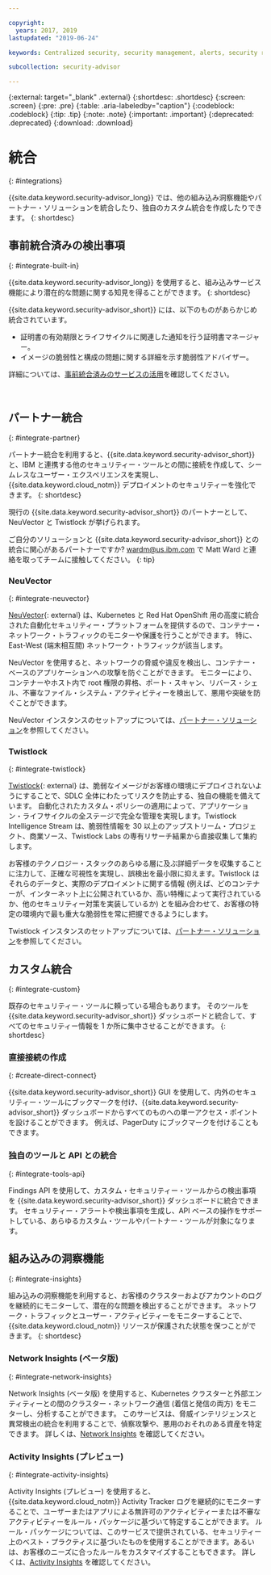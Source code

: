 ```yaml
---

copyright:
  years: 2017, 2019
lastupdated: "2019-06-24"

keywords: Centralized security, security management, alerts, security risk, insights, threat detection

subcollection: security-advisor

---
```


{:external: target="_blank" .external}
{:shortdesc: .shortdesc}
{:screen: .screen}
{:pre: .pre}
{:table: .aria-labeledby="caption"}
{:codeblock: .codeblock}
{:tip: .tip}
{:note: .note}
{:important: .important}
{:deprecated: .deprecated}
{:download: .download}


# 統合
{: #integrations}

{{site.data.keyword.security-advisor_long}} では、他の組み込み洞察機能やパートナー・ソリューションを統合したり、独自のカスタム統合を作成したりできます。
{: shortdesc}


## 事前統合済みの検出事項
{: #integrate-built-in}

{{site.data.keyword.security-advisor_long}} を使用すると、組み込みサービス機能により潜在的な問題に関する知見を得ることができます。
{: shortdesc}


{{site.data.keyword.security-advisor_short}} には、以下のものがあらかじめ統合されています。

* 証明書の有効期限とライフサイクルに関連した通知を行う証明書マネージャー。
* イメージの脆弱性と構成の問題に関する詳細を示す脆弱性アドバイザー。

詳細については、[事前統合済みのサービスの活用](/docs/services/security-advisor?topic=security-advisor-setup-services)を確認してください。

</br>

## パートナー統合
{: #integrate-partner}

パートナー統合を利用すると、{{site.data.keyword.security-advisor_short}} と、IBM と連携する他のセキュリティー・ツールとの間に接続を作成して、シームレスなユーザー・エクスペリエンスを実現し、{{site.data.keyword.cloud_notm}} デプロイメントのセキュリティーを強化できます。
{: shortdesc}

現行の {{site.data.keyword.security-advisor_short}} のパートナーとして、NeuVector と Twistlock が挙げられます。

ご自分のソリューションと {{site.data.keyword.security-advisor_short}} との統合に関心があるパートナーですか? wardm@us.ibm.com で Matt Ward と連絡を取ってチームに接触してください。
{: tip}

### NeuVector
{: #integrate-neuvector}

[NeuVector](https://neuvector.com){: external} は、Kubernetes と Red Hat OpenShift 用の高度に統合された自動化セキュリティー・プラットフォームを提供するので、コンテナー・ネットワーク・トラフィックのモニターや保護を行うことができます。 特に、East-West (端末相互間) ネットワーク・トラフィックが該当します。

NeuVector を使用すると、ネットワークの脅威や違反を検出し、コンテナー・ベースのアプリケーションへの攻撃を防ぐことができます。 モニターにより、コンテナーやホスト内で root 権限の昇格、ポート・スキャン、リバース・シェル、不審なファイル・システム・アクティビティーを検出して、悪用や突破を防ぐことができます。

NeuVector インスタンスのセットアップについては、[パートナー・ソリューション](/docs/services/security-advisor?topic=security-advisor-setup-partner#setup-neuvector)を参照してください。


### Twistlock
{: #integrate-twistlock}

[Twistlock](https://www.twistlock.com){: external} は、脆弱なイメージがお客様の環境にデプロイされないようにすることで、SDLC 全体にわたってリスクを防止する、独自の機能を備えています。 自動化されたカスタム・ポリシーの適用によって、アプリケーション・ライフサイクルの全ステージで完全な管理を実現します。Twistlock Intelligence Stream は、脆弱性情報を 30 以上のアップストリーム・プロジェクト、商業ソース、Twistlock Labs の専有リサーチ結果から直接収集して集約します。

お客様のテクノロジー・スタックのあらゆる層に及ぶ詳細データを収集することに注力して、正確な可視性を実現し、誤検出を最小限に抑えます。Twistlock はそれらのデータと、実際のデプロイメントに関する情報 (例えば、どのコンテナーが、インターネット上に公開されているか、高い特権によって実行されているか、他のセキュリティー対策を実装しているか) とを組み合わせて、お客様の特定の環境内で最も重大な脆弱性を常に把握できるようにします。

Twistlock インスタンスのセットアップについては、[パートナー・ソリューション](/docs/services/security-advisor?topic=security-advisor-setup-partner#setup-twistlock)を参照してください。
</br>


## カスタム統合
{: #integrate-custom}

既存のセキュリティー・ツールに頼っている場合もあります。 そのツールを {{site.data.keyword.security-advisor_short}} ダッシュボードと統合して、すべてのセキュリティー情報を 1 か所に集中させることができます。
{: shortdesc}

### 直接接続の作成
{: #create-direct-connect}

{{site.data.keyword.security-advisor_short}} GUI を使用して、内外のセキュリティー・ツールにブックマークを付け、{{site.data.keyword.security-advisor_short}} ダッシュボードからすべてのものへの単一アクセス・ポイントを設けることができます。 例えば、PagerDuty にブックマークを付けることもできます。

### 独自のツールと API との統合
{: #integrate-tools-api}

Findings API を使用して、カスタム・セキュリティー・ツールからの検出事項を {{site.data.keyword.security-advisor_short}} ダッシュボードに統合できます。 セキュリティー・アラートや検出事項を生成し、API ベースの操作をサポートしている、あらゆるカスタム・ツールやパートナー・ツールが対象になります。

## 組み込みの洞察機能
{: #integrate-insights}

組み込みの洞察機能を利用すると、お客様のクラスターおよびアカウントのログを継続的にモニターして、潜在的な問題を検出することができます。 ネットワーク・トラフィックとユーザー・アクティビティーをモニターすることで、{{site.data.keyword.cloud_notm}} リソースが保護された状態を保つことができます。
{: shortdesc}

### Network Insights (ベータ版)
{: #integrate-network-insights}

Network Insights (ベータ版) を使用すると、Kubernetes クラスターと外部エンティティーとの間のクラスター・ネットワーク通信 (着信と発信の両方) をモニターし、分析することができます。 このサービスは、脅威インテリジェンスと異常検出の統合を利用することで、偵察攻撃や、悪用のおそれのある資産を特定できます。 詳しくは、[Network Insights](/docs/services/security-advisor?topic=security-advisor-network) を確認してください。

### Activity Insights (プレビュー)
{: #integrate-activity-insights}

Activity Insights (プレビュー) を使用すると、{{site.data.keyword.cloud_notm}} Activity Tracker ログを継続的にモニターすることで、ユーザーまたはアプリによる無許可のアクティビティーまたは不審なアクティビティーをルール・パッケージに基づいて特定することができます。 ルール・パッケージについては、このサービスで提供されている、セキュリティー上のベスト・プラクティスに基づいたものを使用することができます。あるいは、お客様のニーズに合ったルールをカスタマイズすることもできます。 詳しくは、[Activity Insights](/docs/services/security-advisor?topic=security-advisor-activity) を確認してください。
